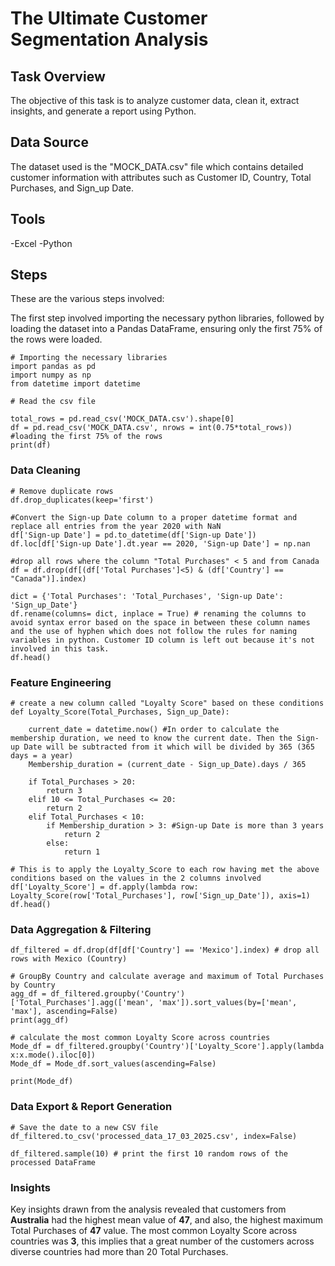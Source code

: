 # The Ultimate Customer Segmentation Analysis

## Task Overview
The objective of this task is to analyze customer data, clean it, extract insights, and generate a report using Python.


## Data Source
The dataset used is the "MOCK_DATA.csv" file which contains detailed customer information with attributes such as Customer ID, Country, Total Purchases, and Sign_up Date.


## Tools
-Excel
-Python


## Steps
These are the various steps involved:

The first step involved importing the necessary python libraries, followed by loading the dataset into a Pandas DataFrame, ensuring only the first 75% of the rows were loaded.

```
# Importing the necessary libraries
import pandas as pd
import numpy as np
from datetime import datetime
```

```
# Read the csv file 

total_rows = pd.read_csv('MOCK_DATA.csv').shape[0]
df = pd.read_csv('MOCK_DATA.csv', nrows = int(0.75*total_rows)) #loading the first 75% of the rows 
print(df)
```

### Data Cleaning

```
# Remove duplicate rows
df.drop_duplicates(keep='first')
```

```
#Convert the Sign-up Date column to a proper datetime format and replace all entries from the year 2020 with NaN
df['Sign-up Date'] = pd.to_datetime(df['Sign-up Date'])
df.loc[df['Sign-up Date'].dt.year == 2020, 'Sign-up Date'] = np.nan
```

```
#drop all rows where the column "Total Purchases" < 5 and from Canada
df = df.drop(df[(df['Total Purchases']<5) & (df['Country'] == "Canada")].index)
```

```
dict = {'Total Purchases': 'Total_Purchases', 'Sign-up Date': 'Sign_up_Date'}
df.rename(columns= dict, inplace = True) # renaming the columns to avoid syntax error based on the space in between these column names and the use of hyphen which does not follow the rules for naming variables in python. Customer ID column is left out because it's not involved in this task.
df.head()
```

### Feature Engineering

```
# create a new column called "Loyalty Score" based on these conditions
def Loyalty_Score(Total_Purchases, Sign_up_Date):
    
    current_date = datetime.now() #In order to calculate the membership duration, we need to know the current date. Then the Sign-up Date will be subtracted from it which will be divided by 365 (365 days = a year)
    Membership_duration = (current_date - Sign_up_Date).days / 365 
   
    if Total_Purchases > 20:
        return 3
    elif 10 <= Total_Purchases <= 20:
        return 2
    elif Total_Purchases < 10:
        if Membership_duration > 3: #Sign-up Date is more than 3 years
            return 2
        else:
            return 1
```

```
# This is to apply the Loyalty_Score to each row having met the above conditions based on the values in the 2 columns involved
df['Loyalty_Score'] = df.apply(lambda row: Loyalty_Score(row['Total_Purchases'], row['Sign_up_Date']), axis=1)
df.head()
```

### Data Aggregation & Filtering

```
df_filtered = df.drop(df[df['Country'] == 'Mexico'].index) # drop all rows with Mexico (Country)

# GroupBy Country and calculate average and maximum of Total Purchases by Country
agg_df = df_filtered.groupby('Country')['Total_Purchases'].agg(['mean', 'max']).sort_values(by=['mean', 'max'], ascending=False) 
print(agg_df)
```

```
# calculate the most common Loyalty Score across countries
Mode_df = df_filtered.groupby('Country')['Loyalty_Score'].apply(lambda x:x.mode().iloc[0])
Mode_df = Mode_df.sort_values(ascending=False)

print(Mode_df)
```

### Data Export & Report Generation
```
# Save the date to a new CSV file
df_filtered.to_csv('processed_data_17_03_2025.csv', index=False)

df_filtered.sample(10) # print the first 10 random rows of the processed DataFrame
```

### Insights
Key insights drawn from the analysis revealed that customers from **Australia** had the highest mean value of **47**, and also, the highest maximum Total Purchases of **47** value. The most common Loyalty Score across countries was **3**, this implies that a great number of the customers across diverse countries had more than 20 Total Purchases.

